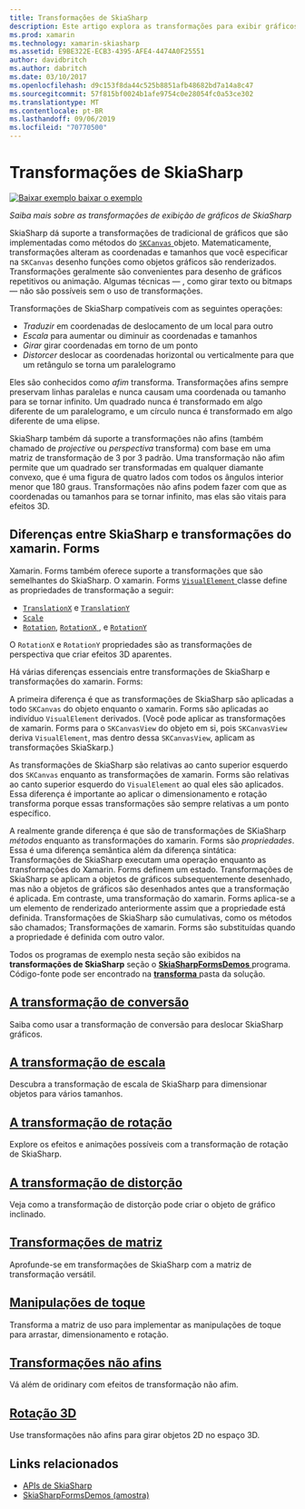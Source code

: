 ```yaml
---
title: Transformações de SkiaSharp
description: Este artigo explora as transformações para exibir gráficos de SkiaSharp em aplicativos xamarin. Forms e demonstra isso com o código de exemplo.
ms.prod: xamarin
ms.technology: xamarin-skiasharp
ms.assetid: E9BE322E-ECB3-4395-AFE4-4474A0F25551
author: davidbritch
ms.author: dabritch
ms.date: 03/10/2017
ms.openlocfilehash: d9c153f8da44c525b8851afb48682bd7a14a8c47
ms.sourcegitcommit: 57f815bf0024b1afe9754c0e28054fc0a53ce302
ms.translationtype: MT
ms.contentlocale: pt-BR
ms.lasthandoff: 09/06/2019
ms.locfileid: "70770500"
---
```

# <a name="skiasharp-transforms"></a>Transformações de SkiaSharp

[![Baixar exemplo](~/media/shared/download.png) baixar o exemplo](https://docs.microsoft.com/samples/xamarin/xamarin-forms-samples/skiasharpforms-demos)

_Saiba mais sobre as transformações de exibição de gráficos de SkiaSharp_

SkiaSharp dá suporte a transformações de tradicional de gráficos que são implementadas como métodos do [ `SKCanvas` ](xref:SkiaSharp.SKCanvas) objeto. Matematicamente, transformações alteram as coordenadas e tamanhos que você especificar na `SKCanvas` desenho funções como objetos gráficos são renderizados. Transformações geralmente são convenientes para desenho de gráficos repetitivos ou animação. Algumas técnicas &mdash; , como girar texto ou bitmaps &mdash; não são possíveis sem o uso de transformações.

Transformações de SkiaSharp compatíveis com as seguintes operações:

- *Traduzir* em coordenadas de deslocamento de um local para outro
- *Escala* para aumentar ou diminuir as coordenadas e tamanhos
- *Girar* girar coordenadas em torno de um ponto
- *Distorcer* deslocar as coordenadas horizontal ou verticalmente para que um retângulo se torna um paralelogramo

Eles são conhecidos como *afim* transforma. Transformações afins sempre preservam linhas paralelas e nunca causam uma coordenada ou tamanho para se tornar infinito. Um quadrado nunca é transformado em algo diferente de um paralelogramo, e um círculo nunca é transformado em algo diferente de uma elipse.

SkiaSharp também dá suporte a transformações não afins (também chamado de *projective* ou *perspectiva* transforma) com base em uma matriz de transformação de 3 por 3 padrão. Uma transformação não afim permite que um quadrado ser transformadas em qualquer diamante convexo, que é uma figura de quatro lados com todos os ângulos interior menor que 180 graus. Transformações não afins podem fazer com que as coordenadas ou tamanhos para se tornar infinito, mas elas são vitais para efeitos 3D.

## <a name="differences-between-skiasharp-and-xamarinforms-transforms"></a>Diferenças entre SkiaSharp e transformações do xamarin. Forms

Xamarin. Forms também oferece suporte a transformações que são semelhantes do SkiaSharp. O xamarin. Forms [ `VisualElement` ](xref:Xamarin.Forms.VisualElement) classe define as propriedades de transformação a seguir:

- [`TranslationX`](xref:Xamarin.Forms.VisualElement.TranslationX) e [`TranslationY`](xref:Xamarin.Forms.VisualElement.TranslationY)
- [`Scale`](xref:Xamarin.Forms.VisualElement.Scale)
- [`Rotation`](xref:Xamarin.Forms.VisualElement.Rotation), [ `RotationX` ](xref:Xamarin.Forms.VisualElement.RotationX), e [`RotationY`](xref:Xamarin.Forms.VisualElement.RotationY)

O `RotationX` e `RotationY` propriedades são as transformações de perspectiva que criar efeitos 3D aparentes.

Há várias diferenças essenciais entre transformações de SkiaSharp e transformações do xamarin. Forms:

A primeira diferença é que as transformações de SkiaSharp são aplicadas a todo `SKCanvas` do objeto enquanto o xamarin. Forms são aplicadas ao indivíduo `VisualElement` derivados. (Você pode aplicar as transformações de xamarin. Forms para o `SKCanvasView` do objeto em si, pois `SKCanvasView` deriva `VisualElement`, mas dentro dessa `SKCanvasView`, aplicam as transformações SkiaSkarp.)

As transformações de SkiaSharp são relativas ao canto superior esquerdo dos `SKCanvas` enquanto as transformações de xamarin. Forms são relativas ao canto superior esquerdo do `VisualElement` ao qual eles são aplicados. Essa diferença é importante ao aplicar o dimensionamento e rotação transforma porque essas transformações são sempre relativas a um ponto específico.

A realmente grande diferença é que são de transformações de SKiaSharp *métodos* enquanto as transformações do xamarin. Forms são *propriedades*. Essa é uma diferença semântica além da diferença sintática: Transformações de SkiaSharp executam uma operação enquanto as transformações do Xamarin. Forms definem um estado. Transformações de SkiaSharp se aplicam a objetos de gráficos subsequentemente desenhado, mas não a objetos de gráficos são desenhados antes que a transformação é aplicada. Em contraste, uma transformação do xamarin. Forms aplica-se a um elemento de renderizado anteriormente assim que a propriedade está definida. Transformações de SkiaSharp são cumulativas, como os métodos são chamados; Transformações de xamarin. Forms são substituídas quando a propriedade é definida com outro valor.

Todos os programas de exemplo nesta seção são exibidos na **transformações de SkiaSharp** seção o [ **SkiaSharpFormsDemos** ](https://docs.microsoft.com/samples/xamarin/xamarin-forms-samples/skiasharpforms-demos) programa. Código-fonte pode ser encontrado na [ **transforma** ](https://github.com/xamarin/xamarin-forms-samples/tree/master/SkiaSharpForms/Demos/Demos/SkiaSharpFormsDemos/Transforms) pasta da solução.

## <a name="the-translate-transformtranslatemd"></a>[A transformação de conversão](translate.md)

Saiba como usar a transformação de conversão para deslocar SkiaSharp gráficos.

## <a name="the-scale-transformscalemd"></a>[A transformação de escala](scale.md)

Descubra a transformação de escala de SkiaSharp para dimensionar objetos para vários tamanhos.

## <a name="the-rotate-transformrotatemd"></a>[A transformação de rotação](rotate.md)

Explore os efeitos e animações possíveis com a transformação de rotação de SkiaSharp.

## <a name="the-skew-transformskewmd"></a>[A transformação de distorção](skew.md)

Veja como a transformação de distorção pode criar o objeto de gráfico inclinado.

## <a name="matrix-transformsmatrixmd"></a>[Transformações de matriz](matrix.md)

Aprofunde-se em transformações de SkiaSharp com a matriz de transformação versátil.

## <a name="touch-manipulationstouchmd"></a>[Manipulações de toque](touch.md)

Transforma a matriz de uso para implementar as manipulações de toque para arrastar, dimensionamento e rotação.

## <a name="non-affine-transformsnon-affinemd"></a>[Transformações não afins](non-affine.md)

Vá além de oridinary com efeitos de transformação não afim.

## <a name="3d-rotation3d-rotationmd"></a>[Rotação 3D](3d-rotation.md)

Use transformações não afins para girar objetos 2D no espaço 3D.

## <a name="related-links"></a>Links relacionados

- [APIs de SkiaSharp](https://docs.microsoft.com/dotnet/api/skiasharp)
- [SkiaSharpFormsDemos (amostra)](https://docs.microsoft.com/samples/xamarin/xamarin-forms-samples/skiasharpforms-demos)
